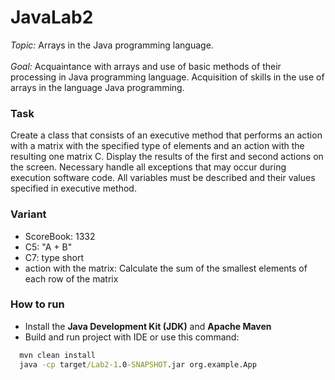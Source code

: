 # JavaLab2

*Topic:* 
Arrays in the Java programming language.<br><br>
*Goal:*
Acquaintance with arrays and use of basic methods of their processing in
Java programming language. Acquisition of skills in the use of arrays in the language
Java programming.

### Task
Create a class that consists of an executive method that performs an action with
a matrix with the specified type of elements and an action with the resulting one
matrix C. Display the results of the first and second actions on the screen. Necessary
handle all exceptions that may occur during execution
software code. All variables must be described and their values ​​specified in
executive method.

### Variant
- ScoreBook:  1332
- C5:  "A + B"
- C7:  type short
- action with the matrix: Calculate the sum of the smallest elements of each row of the matrix

### How to run

- Install the **Java Development Kit (JDK)** and **Apache Maven**
- Build and run project with IDE or use this command:
```cmd
  mvn clean install
  java -cp target/Lab2-1.0-SNAPSHOT.jar org.example.App
```
